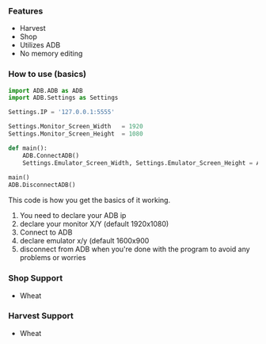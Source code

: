 ### Features
+ Harvest
+ Shop
+ Utilizes ADB
+ No memory editing

### How to use (basics)
```python
import ADB.ADB as ADB
import ADB.Settings as Settings

Settings.IP = '127.0.0.1:5555'

Settings.Monitor_Screen_Width   = 1920
Settings.Monitor_Screen_Height  = 1080

def main():
    ADB.ConnectADB()
    Settings.Emulator_Screen_Width, Settings.Emulator_Screen_Height = ADB.GetEmulatorSize()
    
main()
ADB.DisconnectADB()
```
This code is how you get the basics of it working.
1. You need to declare your ADB ip
2. declare your monitor X/Y (default 1920x1080)
3. Connect to ADB
4. declare emulator x/y (default 1600x900
5. disconnect from ADB when you're done with the program to avoid any problems or worries

### Shop Support
+ Wheat

### Harvest Support
+ Wheat
